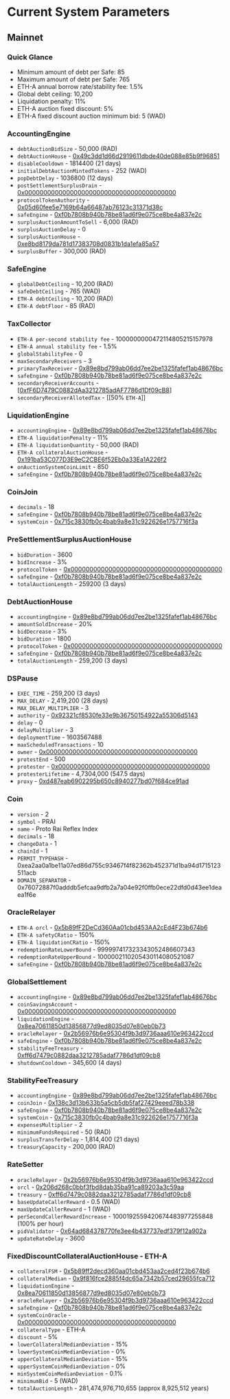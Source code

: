 # Current System Parameters

## Mainnet

### Quick Glance

* Minimum amount of debt per Safe: 85
* Maximum amount of debt per Safe: 765
* ETH-A annual borrow rate/stability fee: 1.5%
* Global debt ceiling: 10,200
* Liquidation penalty: 11%
* ETH-A auction fixed discount: 5% 
* ETH-A fixed discount auction minimum bid: 5 \(WAD\)

### AccountingEngine

* `debtAuctionBidSize` - 50,000 \(RAD\)
* `debtAuctionHouse` - [0x49c3dd1d66d2919611dbde40de088e85b9f96851](https://etherscan.io/address/0x49c3dd1d66d2919611dbde40de088e85b9f96851)
* `disableCooldown` - 1814400 \(21 days\)
* `initialDebtAuctionMintedTokens` - 252 \(WAD\)
* `popDebtDelay` - 1036800 \(12 days\)
* `postSettlementSurplusDrain` - [0x0000000000000000000000000000000000000000](https://etherscan.io/address/0x0000000000000000000000000000000000000000)
* `protocolTokenAuthority` - [0x05d60fee5e7169b64a66487ab76123c31371d38c](https://etherscan.io/address/0x05d60fee5e7169b64a66487ab76123c31371d38c)
* `safeEngine` - [0xf0b7808b940b78be81ad6f9e075ce8be4a837e2c](https://etherscan.io/address/0xf0b7808b940b78be81ad6f9e075ce8be4a837e2c)
* `surplusAuctionAmountToSell` - 6,000 \(RAD\)
* `surplusAuctionDelay` - 0
* `surplusAuctionHouse` - [0xe8bd8179da781d17383708d0831b1da1efa85a57](https://etherscan.io/address/0xe8bd8179da781d17383708d0831b1da1efa85a57)
* `surplusBuffer` - 300,000 \(RAD\)

### SafeEngine

* `globalDebtCeiling` - 10,200 \(RAD\)
* `safeDebtCeiling` - 765 \(WAD\)
* `ETH-A debtCeiling` - 10,200 \(RAD\)
* `ETH-A debtFloor` - 85 \(RAD\)

### TaxCollector

* `ETH-A per-second stability fee` - 1000000000472114805215157978
* `ETH-A annual stability fee` - 1.5%
* `globalStabilityFee` - 0
* `maxSecondaryReceivers` - 3
* `primaryTaxReceiver` - [0x89e8bd799ab06dd7ee2be1325fafef1ab48676bc](https://etherscan.io/address/0x89e8bd799ab06dd7ee2be1325fafef1ab48676bc)
* `safeEngine` - [0xf0b7808b940b78be81ad6f9e075ce8be4a837e2c](https://etherscan.io/address/0xf0b7808b940b78be81ad6f9e075ce8be4a837e2c)
* `secondaryReceiverAccounts` - \[[0xfF6D7479C0882dAa3212785adAF7786d1Df09cB8](https://etherscan.io/address/0xfF6D7479C0882dAa3212785adAF7786d1Df09cB8)\]
* `secondaryReceiverAllotedTax` - \[\[50% `ETH-A`\]\]

### LiquidationEngine

* `accountingEngine` - [0x89e8bd799ab06dd7ee2be1325fafef1ab48676bc](https://etherscan.io/address/0x89e8bd799ab06dd7ee2be1325fafef1ab48676bc)
* `ETH-A liquidationPenalty` - 11%
* `ETH-A liquidationQuantity` - 50,000 \(RAD\)
* `ETH-A collateralAuctionHouse` - [0x191ba53C077D3E9eC2CBE6f52Eb0a33Ea1A226f2](https://etherscan.io/address/0x191ba53C077D3E9eC2CBE6f52Eb0a33Ea1A226f2)
* `onAuctionSystemCoinLimit` - 850
* `safeEngine` - [0xf0b7808b940b78be81ad6f9e075ce8be4a837e2c](https://etherscan.io/address/0xf0b7808b940b78be81ad6f9e075ce8be4a837e2c)

### CoinJoin

* `decimals` - 18
* `safeEngine` - [0xf0b7808b940b78be81ad6f9e075ce8be4a837e2c](https://etherscan.io/address/0xf0b7808b940b78be81ad6f9e075ce8be4a837e2c)
* `systemCoin` - [0x715c3830fb0c4bab9a8e31c922626e1757716f3a](https://etherscan.io/address/0x715c3830fb0c4bab9a8e31c922626e1757716f3a)

### PreSettlementSurplusAuctionHouse

* `bidDuration` - 3600
* `bidIncrease` - 3%
* `protocolToken` - [0x0000000000000000000000000000000000000000](https://etherscan.io/address/0x0000000000000000000000000000000000000000)
* `safeEngine` - [0xf0b7808b940b78be81ad6f9e075ce8be4a837e2c](https://etherscan.io/address/0xf0b7808b940b78be81ad6f9e075ce8be4a837e2c)
* `totalAuctionLength` - 259200 \(3 days\)

### DebtAuctionHouse

* `accountingEngine` - [0x89e8bd799ab06dd7ee2be1325fafef1ab48676bc](https://etherscan.io/address/0x89e8bd799ab06dd7ee2be1325fafef1ab48676bc)
* `amountSoldIncrease` - 20%
* `bidDecrease` - 3%
* `bidDuration` - 1800
* `protocolToken` - [0x0000000000000000000000000000000000000000](https://etherscan.io/address/0x0000000000000000000000000000000000000000)
* `safeEngine` - [0xf0b7808b940b78be81ad6f9e075ce8be4a837e2c](https://etherscan.io/address/0xf0b7808b940b78be81ad6f9e075ce8be4a837e2c)
* `totalAuctionLength` - 259,200 \(3 days\)

### DSPause

* `EXEC_TIME` - 259,200 \(3 days\)
* `MAX_DELAY` - 2,419,200 \(28 days\)
* `MAX_DELAY_MULTIPLIER` - 3
* `authority` - [0x92321cf8530fe33e9b36750154922a55306d5143](https://etherscan.io/address/0x92321cf8530fe33e9b36750154922a55306d5143)
* `delay` - 0
* `delayMultiplier` - 3
* `deploymentTime` - 1603567488
* `maxScheduledTransactions` - 10
* `owner` - [0x0000000000000000000000000000000000000000](https://etherscan.io/address/0x0000000000000000000000000000000000000000)
* `protestEnd` - 500
* `protester` - [0x0000000000000000000000000000000000000000](https://etherscan.io/address/0x0000000000000000000000000000000000000000)
* `protesterLifetime` - 4,7304,000 \(547.5 days\)
* `proxy` - [0xd487eab6902295b650c8940277bd07f684ce91ad](https://etherscan.io/address/0xd487eab6902295b650c8940277bd07f684ce91ad)

### Coin

* `version` - 2
* `symbol` - PRAI
* `name` - Proto Rai Reflex Index
* `decimals` - 18
* `changeData` - 1
* `chainId` - 1
* `PERMIT_TYPEHASH` - 0xea2aa0a1be11a07ed86d755c93467f4f82362b452371d1ba94d1715123511acb
* `DOMAIN_SEPARATOR` - 0x76072887f0adddb5efcaa9dfb2a7a04e92f0ffb0ece22dfd0d43ee1deaea1f6e

### OracleRelayer

* `ETH-A orcl` - [0x5b89fF2DeCd360Aa01cbd453AA2cEd4F23b674b6](https://etherscan.io/address/0x5b89fF2DeCd360Aa01cbd453AA2cEd4F23b674b6)
* `ETH-A safetyCRatio` - 150%
* `ETH-A liquidationCRatio` - 150%
* `redemptionRateLowerBound` - 999997417323343052486607343
* `redemptionRateUpperBound` - 1000002110205430114080521087
* `safeEngine` - [0xf0b7808b940b78be81ad6f9e075ce8be4a837e2c](https://etherscan.io/address/0xf0b7808b940b78be81ad6f9e075ce8be4a837e2c)

### GlobalSettlement

* `accountingEngine` - [0x89e8bd799ab06dd7ee2be1325fafef1ab48676bc](https://etherscan.io/address/0x89e8bd799ab06dd7ee2be1325fafef1ab48676bc)
* `coinSavingsAccount` - [0x0000000000000000000000000000000000000000](https://etherscan.io/address/0x0000000000000000000000000000000000000000)
* `liquidationEngine` - [0x8ea70611850d13856877d9ed8035d07e80eb0b73](https://etherscan.io/address/0x8ea70611850d13856877d9ed8035d07e80eb0b73)
* `oracleRelayer` - [0x2b56976b6e95304f9b3d9736aaa610e963422ccd](https://etherscan.io/address/0x2b56976b6e95304f9b3d9736aaa610e963422ccd)
* `safeEngine` - [0xf0b7808b940b78be81ad6f9e075ce8be4a837e2c](https://etherscan.io/address/0xf0b7808b940b78be81ad6f9e075ce8be4a837e2c)
* `stabilityFeeTreasury` - [0xff6d7479c0882daa3212785adaf7786d1df09cb8](https://etherscan.io/address/0xff6d7479c0882daa3212785adaf7786d1df09cb8)
* `shutdownCooldown` - 345,600 \(4 days\)

### StabilityFeeTreasury

* `accountingEngine` - [0x89e8bd799ab06dd7ee2be1325fafef1ab48676bc](https://etherscan.io/address/0x89e8bd799ab06dd7ee2be1325fafef1ab48676bc)
* `coinJoin` - [0x138c3d13b633b5a5cb5db5faf27429eeed78b338](https://etherscan.io/address/0x138c3d13b633b5a5cb5db5faf27429eeed78b338)
* `safeEngine` - [0xf0b7808b940b78be81ad6f9e075ce8be4a837e2c](https://etherscan.io/address/0xf0b7808b940b78be81ad6f9e075ce8be4a837e2c)
* `systemCoin` - [0x715c3830fb0c4bab9a8e31c922626e1757716f3a](https://etherscan.io/address/0x715c3830fb0c4bab9a8e31c922626e1757716f3a)
* `expensesMultiplier` - 2
* `minimumFundsRequired` - 50 \(RAD\)
* `surplusTransferDelay` - 1,814,400 \(21 days\)
* `treasuryCapacity` - 200,000 \(RAD\)

### RateSetter

* `oracleRelayer` - [0x2b56976b6e95304f9b3d9736aaa610e963422ccd](https://etherscan.io/address/0x2b56976b6e95304f9b3d9736aaa610e963422ccd)
* `orcl` - [0x206d268c0bbf3fbd8dab35ba91ca89203a3c59aa](https://etherscan.io/address/0x206d268c0bbf3fbd8dab35ba91ca89203a3c59aa)
* `treasury` - [0xff6d7479c0882daa3212785adaf7786d1df09cb8](https://etherscan.io/address/0xff6d7479c0882daa3212785adaf7786d1df09cb8)
* `baseUpdateCallerReward` - 0.5 \(WAD\)
* `maxUpdateCallerReward` - 1 \(WAD\)
* `perSecondCallerRewardIncrease` - 1000192559420674483977255848 \(100% per hour\)
* `pidValidator` - [0x64ad684378770fe3ee4b437737edf379f12a902a](https://etherscan.io/address/0x64ad684378770fe3ee4b437737edf379f12a902a)
* `updateRateDelay` - 3600

### FixedDiscountCollateralAuctionHouse - ETH-A

* `collateralFSM` - [0x5b89ff2decd360aa01cbd453aa2ced4f23b674b6](https://etherscan.io/address/0x5b89ff2decd360aa01cbd453aa2ced4f23b674b6)
* `collateralMedian` - [0x9f816fce2885f4dc65a7342b57ced29655fca712](https://etherscan.io/address/0x9f816fce2885f4dc65a7342b57ced29655fca712)
* `liquidationEngine` - [0x8ea70611850d13856877d9ed8035d07e80eb0b73](https://etherscan.io/address/0x8ea70611850d13856877d9ed8035d07e80eb0b73)
* `oracleRelayer` - [0x2b56976b6e95304f9b3d9736aaa610e963422ccd](https://etherscan.io/address/0x2b56976b6e95304f9b3d9736aaa610e963422ccd)
* `safeEngine` - [0xf0b7808b940b78be81ad6f9e075ce8be4a837e2c](https://etherscan.io/address/0xf0b7808b940b78be81ad6f9e075ce8be4a837e2c)
* `systemCoinOracle` - [0x0000000000000000000000000000000000000000](https://etherscan.io/address/0x0000000000000000000000000000000000000000)
* `collateralType` - ETH-A
* `discount` - 5%
* `lowerCollateralMedianDeviation` - 15%
* `lowerSystemCoinMedianDeviation` - 0%
* `upperCollateralMedianDeviation` - 15%
* `upperSystemCoinMedianDeviation` - 0%
* `minSystemCoinMedianDeviation` - 0.1%
* `minimumBid` - 5 \(WAD\)
* `totalAuctionLength` - 281,474,976,710,655 \(approx 8,925,512 years\)



